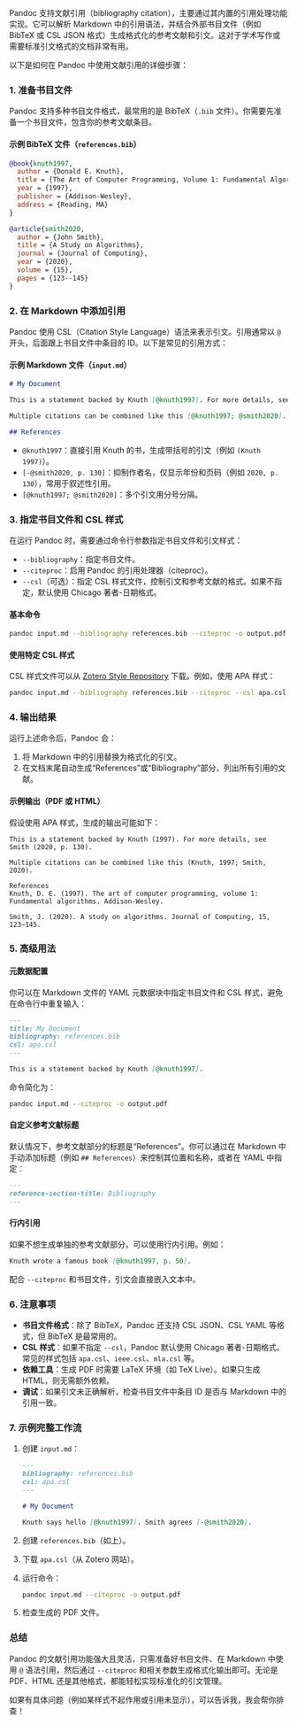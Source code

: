 Pandoc 支持文献引用（bibliography citation），主要通过其内置的引用处理功能实现。它可以解析 Markdown 中的引用语法，并结合外部书目文件（例如 BibTeX 或 CSL JSON 格式）生成格式化的参考文献和引文。这对于学术写作或需要标准引文格式的文档非常有用。

以下是如何在 Pandoc 中使用文献引用的详细步骤：

### 1. 准备书目文件
Pandoc 支持多种书目文件格式，最常用的是 BibTeX（`.bib` 文件）。你需要先准备一个书目文件，包含你的参考文献条目。

#### 示例 BibTeX 文件（`references.bib`）
```bibtex
@book{knuth1997,
  author = {Donald E. Knuth},
  title = {The Art of Computer Programming, Volume 1: Fundamental Algorithms},
  year = {1997},
  publisher = {Addison-Wesley},
  address = {Reading, MA}
}

@article{smith2020,
  author = {John Smith},
  title = {A Study on Algorithms},
  journal = {Journal of Computing},
  year = {2020},
  volume = {15},
  pages = {123--145}
}
```

### 2. 在 Markdown 中添加引用
Pandoc 使用 CSL（Citation Style Language）语法来表示引文。引用通常以 `@` 开头，后面跟上书目文件中条目的 ID。以下是常见的引用方式：

#### 示例 Markdown 文件（`input.md`）
```markdown
# My Document

This is a statement backed by Knuth [@knuth1997]. For more details, see Smith [-@smith2020, p. 130].

Multiple citations can be combined like this [@knuth1997; @smith2020].

## References
```

- `@knuth1997`：直接引用 Knuth 的书，生成带括号的引文（例如 `(Knuth 1997)`）。
- `[-@smith2020, p. 130]`：抑制作者名，仅显示年份和页码（例如 `2020, p. 130`），常用于叙述性引用。
- `[@knuth1997; @smith2020]`：多个引文用分号分隔。

### 3. 指定书目文件和 CSL 样式
在运行 Pandoc 时，需要通过命令行参数指定书目文件和引文样式：
- `--bibliography`：指定书目文件。
- `--citeproc`：启用 Pandoc 的引用处理器（citeproc）。
- `--csl`（可选）：指定 CSL 样式文件，控制引文和参考文献的格式。如果不指定，默认使用 Chicago 著者-日期格式。

#### 基本命令
```bash
pandoc input.md --bibliography references.bib --citeproc -o output.pdf
```

#### 使用特定 CSL 样式
CSL 样式文件可以从 [Zotero Style Repository](https://www.zotero.org/styles) 下载。例如，使用 APA 样式：
```bash
pandoc input.md --bibliography references.bib --citeproc --csl apa.csl -o output.pdf
```

### 4. 输出结果
运行上述命令后，Pandoc 会：
1. 将 Markdown 中的引用替换为格式化的引文。
2. 在文档末尾自动生成“References”或“Bibliography”部分，列出所有引用的文献。

#### 示例输出（PDF 或 HTML）
假设使用 APA 样式，生成的输出可能如下：
```
This is a statement backed by Knuth (1997). For more details, see Smith (2020, p. 130).

Multiple citations can be combined like this (Knuth, 1997; Smith, 2020).

References
Knuth, D. E. (1997). The art of computer programming, volume 1: Fundamental algorithms. Addison-Wesley.

Smith, J. (2020). A study on algorithms. Journal of Computing, 15, 123–145.
```

### 5. 高级用法
#### 元数据配置
你可以在 Markdown 文件的 YAML 元数据块中指定书目文件和 CSL 样式，避免在命令行中重复输入：

```markdown
---
title: My Document
bibliography: references.bib
csl: apa.csl
---

This is a statement backed by Knuth [@knuth1997].
```

命令简化为：
```bash
pandoc input.md --citeproc -o output.pdf
```

#### 自定义参考文献标题
默认情况下，参考文献部分的标题是“References”。你可以通过在 Markdown 中手动添加标题（例如 `## References`）来控制其位置和名称，或者在 YAML 中指定：
```markdown
---
reference-section-title: Bibliography
---
```

#### 行内引用
如果不想生成单独的参考文献部分，可以使用行内引用。例如：
```markdown
Knuth wrote a famous book [@knuth1997, p. 50].
```
配合 `--citeproc` 和书目文件，引文会直接嵌入文本中。

### 6. 注意事项
- **书目文件格式**：除了 BibTeX，Pandoc 还支持 CSL JSON、CSL YAML 等格式，但 BibTeX 是最常用的。
- **CSL 样式**：如果不指定 `--csl`，Pandoc 默认使用 Chicago 著者-日期格式。常见的样式包括 `apa.csl`、`ieee.csl`、`mla.csl` 等。
- **依赖工具**：生成 PDF 时需要 LaTeX 环境（如 TeX Live）。如果只生成 HTML，则无需额外依赖。
- **调试**：如果引文未正确解析，检查书目文件中条目 ID 是否与 Markdown 中的引用一致。

### 7. 示例完整工作流
1. 创建 `input.md`：
   ```markdown
   ---
   bibliography: references.bib
   csl: apa.csl
   ---

   # My Document

   Knuth says hello [@knuth1997]. Smith agrees [-@smith2020].
   ```

2. 创建 `references.bib`（如上）。
3. 下载 `apa.csl`（从 Zotero 网站）。
4. 运行命令：
   ```bash
   pandoc input.md --citeproc -o output.pdf
   ```

5. 检查生成的 PDF 文件。

### 总结
Pandoc 的文献引用功能强大且灵活，只需准备好书目文件、在 Markdown 中使用 `@` 语法引用，然后通过 `--citeproc` 和相关参数生成格式化输出即可。无论是 PDF、HTML 还是其他格式，都能轻松实现标准化的引文管理。

如果有具体问题（例如某样式不起作用或引用未显示），可以告诉我，我会帮你排查！